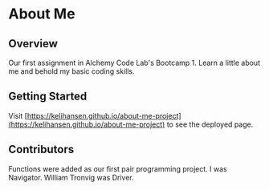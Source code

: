 # About Me

## Overview
Our first assignment in Alchemy Code Lab's Bootcamp 1. Learn a little about me and behold my basic coding skills.

## Getting Started
Visit [https://kelihansen.github.io/about-me-project](https://kelihansen.github.io/about-me-project) to see the deployed page.

## Contributors
Functions were added as our first pair programming project. I was Navigator. William Tronvig was Driver.
